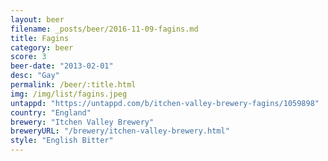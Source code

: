 ```yaml
---
layout: beer
filename: _posts/beer/2016-11-09-fagins.md
title: Fagins
category: beer
score: 3
beer-date: "2013-02-01"
desc: "Gay"
permalink: /beer/:title.html
img: /img/list/fagins.jpeg
untappd: "https://untappd.com/b/itchen-valley-brewery-fagins/1059898"
country: "England"
brewery: "Itchen Valley Brewery"
breweryURL: "/brewery/itchen-valley-brewery.html"
style: "English Bitter"
---
```

